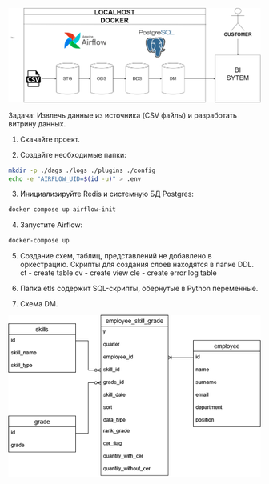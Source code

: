 ![Схема](pic/schema.png)

Задача:
Извлечь данные из источника (CSV файлы) и разработать витрину данных.

1. Скачайте проект.

2. Создайте необходимые папки:
```bash
mkdir -p ./dags ./logs ./plugins ./config
echo -e "AIRFLOW_UID=$(id -u)" > .env
```
3. Инициализируйте Redis и системную БД Postgres:
```bash
docker compose up airflow-init
```

4. Запустите Airflow:
```bash
docker-compose up
```
5. Создание схем, таблиц, представлений не добавлено в оркестрацию. Скрипты для создания слоев находятся в папке DDL.
ct - create table
cv - create view
cle - create error log table

6. Папка etls содержит SQL-скрипты, обернутые в Python переменные.

7. Схема DM.

![Схема DM](pic/g_dm_dep.png)